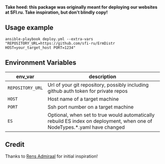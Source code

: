 **Take heed: this package was originally meant for deploying our websites at SFI.ru. Take inspiration, but don't blindly copy!**

## Usage example

`ansible-playbook deploy.yml --extra-vars "REPOSITORY_URL=https://github.com/sfi-ru/ErmDistr HOST=your_target_host PORT=1234"`

## Environment Variables

|env_var|description|
|---|---|
|`REPOSITORY_URL`|Url of your git repository, possibly including github auth token for private repos|
|`HOST`|Host name of a target machine|
|`PORT`|Ssh port number on a target machine|
|`ES`|Optional, when set to true would automatically rebuild ES index on deployment, when one of NodeTypes.*.yaml have changed|

## Credit

Thanks to [Rens Admiraal](https://www.simplyadmire.com/) for initial inspiration!
